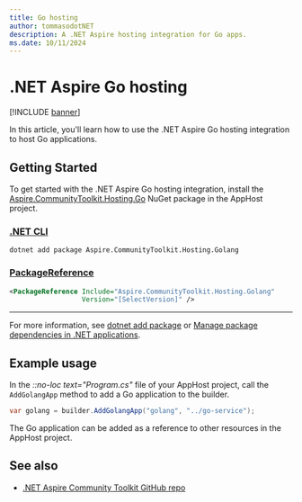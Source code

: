 ```yaml
---
title: Go hosting
author: tommasodotNET
description: A .NET Aspire hosting integration for Go apps.
ms.date: 10/11/2024
---
```


# .NET Aspire Go hosting

[!INCLUDE [banner](includes/banner.md)]

In this article, you'll learn how to use the .NET Aspire Go hosting integration to host Go applications.

## Getting Started

To get started with the .NET Aspire Go hosting integration, install the [Aspire.CommunityToolkit.Hosting.Go](https://github.com/orgs/CommunityToolkit/packages/nuget/package/Aspire.CommunityToolkit.Hosting.Golang) NuGet package in the AppHost project.

### [.NET CLI](#tab/dotnet-cli)

```dotnetcli
dotnet add package Aspire.CommunityToolkit.Hosting.Golang
```

### [PackageReference](#tab/package-reference)

```xml
<PackageReference Include="Aspire.CommunityToolkit.Hosting.Golang"
                  Version="[SelectVersion]" />
```

---

For more information, see [dotnet add package](/dotnet/core/tools/dotnet-add-package) or [Manage package dependencies in .NET applications](/dotnet/core/tools/dependencies).

## Example usage

In the _::no-loc text="Program.cs"_ file of your AppHost project, call the `AddGolangApp` method to add a Go application to the builder.

```csharp
var golang = builder.AddGolangApp("golang", "../go-service");
```

The Go application can be added as a reference to other resources in the AppHost project.

## See also

- [.NET Aspire Community Toolkit GitHub repo](https://github.com/CommunityToolkit/Aspire)
